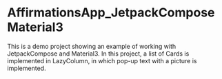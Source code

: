 # AffirmationsApp_JetpackComposeMaterial3
This is a demo project showing an example of working with JetpackCompose and Material3. In this project, a list of Cards is implemented in LazyColumn, in which pop-up text with a picture is implemented.
